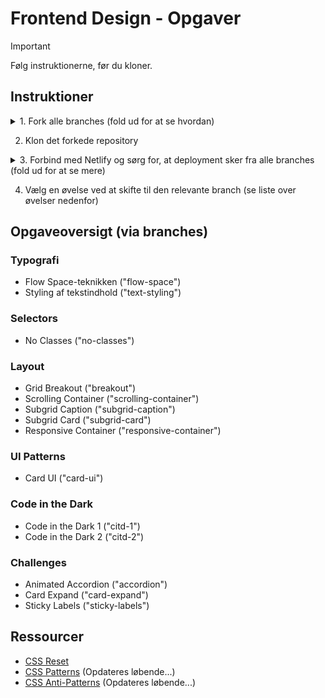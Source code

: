 # Frontend Design - Opgaver

> [!IMPORTANT]  
> Følg instruktionerne, før du kloner.

## Instruktioner

<details>
<summary>1. Fork alle branches (fold ud for at se hvordan)</summary>

![Fork repo](./fork.png)

</details>

2. Klon det forkede repository

<details>

<summary>3. Forbind med Netlify og sørg for, at deployment sker fra alle branches (fold ud for at se mere)</summary>

![Deplyoyment from Netlify](./netlify.png)

</details>

4. Vælg en øvelse ved at skifte til den relevante branch (se liste over øvelser nedenfor)

## Opgaveoversigt (via branches)

### Typografi

- Flow Space-teknikken ("flow-space")
- Styling af tekstindhold ("text-styling")

### Selectors

- No Classes ("no-classes")

### Layout

- Grid Breakout ("breakout")
- Scrolling Container ("scrolling-container")
- Subgrid Caption ("subgrid-caption")
- Subgrid Card ("subgrid-card")
- Responsive Container ("responsive-container")

### UI Patterns

- Card UI ("card-ui")

### Code in the Dark

- Code in the Dark 1 ("citd-1")
- Code in the Dark 2 ("citd-2")

### Challenges

- Animated Accordion ("accordion")
- Card Expand ("card-expand")
- Sticky Labels ("sticky-labels")

## Ressourcer

- [CSS Reset](/resources/reset.css)
- [CSS Patterns](/resources/patterns.md) (Opdateres løbende...)
- [CSS Anti-Patterns](/resources/anti-patterns.md) (Opdateres løbende...)
